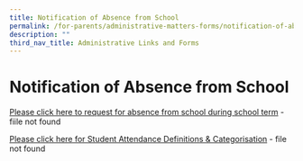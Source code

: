 ```yaml
---
title: Notification of Absence from School
permalink: /for-parents/administrative-matters-forms/notification-of-absence-from-school/
description: ""
third_nav_title: Administrative Links and Forms
---
```





# **Notification of Absence from School**

[Please click here to request for absence from school during school term](https://cedarpri-moe-edu-sg-admin.cwp.sg/qql/slot/u536/Parents/Administrative%20matters%20form/Request%20for%20Absence%20from%20School%20During%20School%20Term.docx)  - fiile not found
  
[Please click here for Student Attendance Definitions & Categorisation](https://cedarpri-moe-edu-sg-admin.cwp.sg/qql/slot/u536/Parents/Administrative%20matters%20form/Student%20Attendance%20Definitions%20&%20Categorisation.docx) - file not found